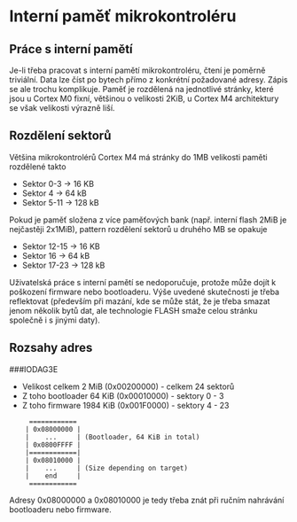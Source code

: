 # Interní paměť mikrokontroléru

## Práce s interní pamětí 
Je-li třeba pracovat s interní pamětí mikrokontroléru, čtení je poměrně triviální. Data lze číst po bytech přímo z konkrétní požadované adresy. Zápis se ale trochu komplikuje. Paměť je rozdělená na jednotlivé stránky, které jsou u Cortex M0 fixní, většinou o velikosti 2KiB, u Cortex M4 architektury se však velikosti výrazně liší. 

## Rozdělení sektorů 

Většina mikrokontrolérů Cortex M4 má stránky do 1MB velikosti paměti rozdělené takto
  * Sektor 0-3   -> 16 KB
  * Sektor 4     -> 64 kB
  * Sektor 5-11  -> 128 kB

Pokud je paměť složena z více paměťových bank (např. interní flash 2MiB je nejčastěji 2x1MiB), pattern rozdělení sektorů u druhého MB se opakuje
  * Sektor 12-15 -> 16 KB
  * Sektor 16    -> 64 kB
  * Sektor 17-23 -> 128 kB

Uživatelská práce s interní pamětí se nedoporučuje, protože může dojít k poškození firmware nebo bootloaderu. Výše uvedené skutečnosti je třeba reflektovat (především při mazání, kde se může stát, že je třeba smazat jenom několik bytů dat, ale technologie FLASH smaže celou stránku společně i s jinými daty).

## Rozsahy adres 

###IODAG3E

  * Velikost celkem 2 MiB (0x00200000) - celkem 24 sektorů
  * Z toho bootloader 64 KiB (0x00010000) - sektory 0 - 3
  * Z toho firmware 1984 KiB (0x001F0000) - sektory 4 - 23

```
     ============
    | 0x08000000 |
    |    ...     | (Bootloader, 64 KiB in total)
    | 0x0800FFFF |
    |============|
    | 0x08010000 |
    |    ...     | (Size depending on target)
    |    end     |
     ============
```
Adresy 0x08000000 a 0x08010000 je tedy třeba znát při ručním nahrávání bootloaderu nebo firmware.
